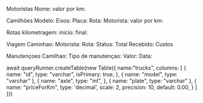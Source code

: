 Motoristas
Nome:
valor por km:

Camilhões
Modelo:
Eixos:
Placa:
Rota:
Motorista:
valor por km:

Rotas
kilometragem:
inicio:
final:

Viagem
Caminhao:
Motorista:
Rota:
Status:
Total Recebido:
Custos

Manutençoes
Camilhao:
Tipo de manutençao:
Valor:
Data:

await queryRunner.createTable(new Table({
name:"trucks",
columns: [
{
name: "id",
type: "varchar",
isPrimary: true,
},
{
name: "model",
type: "varchar"
},
{
name: "axle",
type: "int",
},
{
name: "plate",
type: "varchar"
},
{
name: "priceForKm",
type: 'decimal',
scale: 2,
precision: 10,
default: 0.00,
}
]
}))
